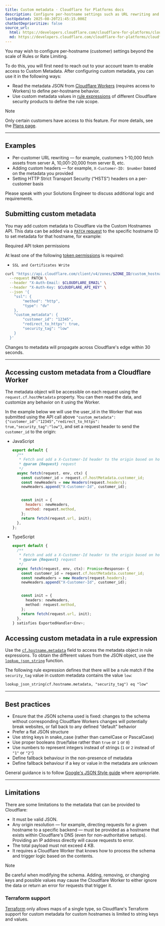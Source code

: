 ```yaml
---
title: Custom metadata · Cloudflare for Platforms docs
description: Configure per-hostname settings such as URL rewriting and custom headers.
lastUpdated: 2025-08-20T21:45:15.000Z
chatbotDeprioritize: false
source_url:
  html: https://developers.cloudflare.com/cloudflare-for-platforms/cloudflare-for-saas/domain-support/custom-metadata/
  md: https://developers.cloudflare.com/cloudflare-for-platforms/cloudflare-for-saas/domain-support/custom-metadata/index.md
---
```


You may wish to configure per-hostname (customer) settings beyond the scale of Rules or Rate Limiting.

To do this, you will first need to reach out to your account team to enable access to Custom Metadata. After configuring custom metadata, you can use it in the following ways:

* Read the metadata JSON from [Cloudflare Workers](https://developers.cloudflare.com/workers/) (requires access to Workers) to define per-hostname behavior.
* Use custom metadata values in [rule expressions](https://developers.cloudflare.com/ruleset-engine/rules-language/expressions/) of different Cloudflare security products to define the rule scope.

Note

Only certain customers have access to this feature. For more details, see the [Plans page](https://developers.cloudflare.com/cloudflare-for-platforms/cloudflare-for-saas/plans/).

***

## Examples

* Per-customer URL rewriting — for example, customers 1-10,000 fetch assets from server A, 10,001-20,000 from server B, etc.
* Adding custom headers — for example, `X-Customer-ID: $number` based on the metadata you provided
* Setting HTTP Strict Transport Security (“HSTS”) headers on a per-customer basis

Please speak with your Solutions Engineer to discuss additional logic and requirements.

## Submitting custom metadata

You may add custom metadata to Cloudflare via the Custom Hostnames API. This data can be added via a [`PATCH` request](https://developers.cloudflare.com/api/resources/custom_hostnames/methods/edit/) to the specific hostname ID to set metadata for that hostname, for example:

Required API token permissions

At least one of the following [token permissions](https://developers.cloudflare.com/fundamentals/api/reference/permissions/) is required:

* `SSL and Certificates Write`

```bash
curl "https://api.cloudflare.com/client/v4/zones/$ZONE_ID/custom_hostnames/$CUSTOM_HOSTNAME_ID" \
  --request PATCH \
  --header "X-Auth-Email: $CLOUDFLARE_EMAIL" \
  --header "X-Auth-Key: $CLOUDFLARE_API_KEY" \
  --json '{
    "ssl": {
        "method": "http",
        "type": "dv"
    },
    "custom_metadata": {
        "customer_id": "12345",
        "redirect_to_https": true,
        "security_tag": "low"
    }
  }'
```

Changes to metadata will propagate across Cloudflare's edge within 30 seconds.

***

## Accessing custom metadata from a Cloudflare Worker

The metadata object will be accessible on each request using the `request.cf.hostMetadata` property. You can then read the data, and customize any behavior on it using the Worker.

In the example below we will use the user\_id in the Worker that was submitted using the API call above `"custom_metadata":{"customer_id":"12345","redirect_to_https": true,"security_tag":"low"}`, and set a request header to send the `customer_id` to the origin:

* JavaScript

  ```js
  export default {
    /**
     * Fetch and add a X-Customer-Id header to the origin based on hostname
     * @param {Request} request
     */
    async fetch(request, env, ctx) {
      const customer_id = request.cf.hostMetadata.customer_id;
      const newHeaders = new Headers(request.headers);
      newHeaders.append("X-Customer-Id", customer_id);


      const init = {
        headers: newHeaders,
        method: request.method,
      };
      return fetch(request.url, init);
    },
  };
  ```

* TypeScript

  ```ts
  export default {
    /**
     * Fetch and add a X-Customer-Id header to the origin based on hostname
     * @param {Request} request
     */
    async fetch(request, env, ctx): Promise<Response> {
      const customer_id = request.cf.hostMetadata.customer_id;
      const newHeaders = new Headers(request.headers);
      newHeaders.append("X-Customer-Id", customer_id);


      const init = {
        headers: newHeaders,
        method: request.method,
      };
      return fetch(request.url, init);
    },
  } satisfies ExportedHandler<Env>;
  ```

## Accessing custom metadata in a rule expression

Use the [`cf.hostname.metadata`](https://developers.cloudflare.com/ruleset-engine/rules-language/fields/reference/cf.hostname.metadata/) field to access the metadata object in rule expressions. To obtain the different values from the JSON object, use the [`lookup_json_string`](https://developers.cloudflare.com/ruleset-engine/rules-language/functions/#lookup_json_string) function.

The following rule expression defines that there will be a rule match if the `security_tag` value in custom metadata contains the value `low`:

```txt
lookup_json_string(cf.hostname.metadata, "security_tag") eq "low"
```

***

## Best practices

* Ensure that the JSON schema used is fixed: changes to the schema without corresponding Cloudflare Workers changes will potentially break websites, or fall back to any defined “default” behavior
* Prefer a flat JSON structure
* Use string keys in snake\_case (rather than camelCase or PascalCase)
* Use proper booleans (true/false rather than `true` or `1` or `0`)
* Use numbers to represent integers instead of strings (`1` or `2` instead of `"1"` or `"2"`)
* Define fallback behaviour in the non-presence of metadata
* Define fallback behaviour if a key or value in the metadata are unknown

General guidance is to follow [Google's JSON Style guide](https://google.github.io/styleguide/jsoncstyleguide.xml) where appropriate.

***

## Limitations

There are some limitations to the metadata that can be provided to Cloudflare:

* It must be valid JSON.
* Any origin resolution — for example, directing requests for a given hostname to a specific backend — must be provided as a hostname that exists within Cloudflare's DNS (even for non-authoritative setups). Providing an IP address directly will cause requests to error.
* The total payload must not exceed 4 KB.
* It requires a Cloudflare Worker that knows how to process the schema and trigger logic based on the contents.

Note

Be careful when modifying the schema. Adding, removing, or changing keys and possible values may cause the Cloudflare Worker to either ignore the data or return an error for requests that trigger it.

### Terraform support

[Terraform](https://developers.cloudflare.com/terraform/) only allows maps of a single type, so Cloudflare's Terraform support for custom metadata for custom hostnames is limited to string keys and values.
